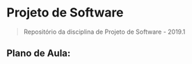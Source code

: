 # Projeto de Software

> Repositório da disciplina de Projeto de Software - 2019.1


## Plano de Aula:

